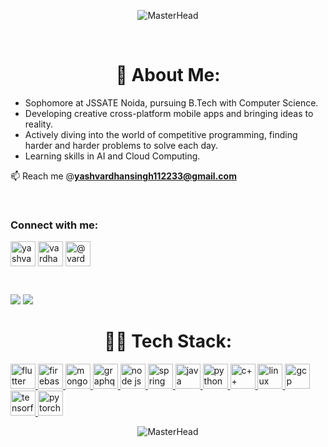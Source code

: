 <p align="center">
  <img src="https://lh3.googleusercontent.com/drive-viewer/AKGpiha2llYLdUbvAvoeWwmfiOxT4traHtAk0ga4IpL-3tLccv1tvRrDfBEQhKDNPCEe1rQEOIirjKjqEX3u-b7EAqMbwQfyl56y4iw=s2560" alt="MasterHead" />
</p>

<br>

<h1 align="center">💫 About Me:</h1>
<ul>
  <li>Sophomore at JSSATE Noida, pursuing B.Tech with Computer Science.</li>
  <li>Developing creative cross-platform mobile apps and bringing ideas to reality.</li>
  <li>Actively diving into the world of competitive programming, finding harder and harder problems to solve each day.</li>
  <li>Learning skills in AI and Cloud Computing.</li>
</ul>

<p></p>

📫 Reach me @**yashvardhansingh112233@gmail.com**

<br>


<h3 align="left">Connect with me:</h3>
<p align="left" >
<a href="https://linkedin.com/in/vardhan-ysh" target="blank"><img align="center" src="https://www.vectorlogo.zone/logos/linkedin/linkedin-tile.svg" alt="yashvardhan singh" height="40" width="40" /></a>
<a href="https://instagram.com/vardhan.ysh" target="blank"><img align="center" src="https://www.vectorlogo.zone/logos/instagram/instagram-icon.svg" alt="vardhan.ysh" height="40" width="40" /></a>
<a href="https://x.com/vardhan_ysh" target="blank"><img align="center" src="https://www.freepnglogos.com/uploads/twitter-x-logo-png/twitter-x-logo-png-9.png" alt="@vardhan_ysh" height="40" width="40" /></a>
</p>


<br>

![](https://github-readme-stats.vercel.app/api/top-langs/?username=Vardhan-ysh&layout=donut&theme=dark#gh-dark-mode-only)
![](https://github-readme-stats.vercel.app/api?username=Vardhan-ysh&show_icons=true&theme=dark#gh-dark-mode-only)


<h1 align="center">🧑‍💻 Tech Stack:</h1>
<p align="left"> 
<a href="https://flutter.dev" target="_blank" rel="noreferrer"> 
  <img src="https://www.vectorlogo.zone/logos/flutterio/flutterio-icon.svg" alt="flutter" width="40" height="40"/> 
</a>
<a href="https://firebase.google.com/" target="_blank" rel="noreferrer"> 
  <img src="https://www.vectorlogo.zone/logos/firebase/firebase-icon.svg" alt="firebase" width="40" height="40"/> 
</a>
<a href="https://www.mongodb.com" target="_blank" rel="noreferrer"> 
  <img src="https://www.vectorlogo.zone/logos/mongodb/mongodb-icon.svg" alt="mongodb" width="40" height="40"/> 
</a>
<a href="https://graphql.org/" target="_blank" rel="noreferrer"> 
  <img src="https://www.vectorlogo.zone/logos/graphql/graphql-icon.svg" alt="graphql" width="40" height="40"/> 
</a>
<a href="https://nodejs.org" target="_blank" rel="noreferrer"> 
  <img src="https://www.vectorlogo.zone/logos/nodejs/nodejs-icon.svg" alt="node js" width="40" height="40"/> 
</a>
<a href="https://spring.io/" target="_blank" rel="noreferrer">
  <img src="https://www.vectorlogo.zone/logos/springio/springio-icon.svg" alt="spring" width="40" height="40"/>
</a>
<a href="https://www.java.com" target="_blank" rel="noreferrer"> 
  <img src="https://www.vectorlogo.zone/logos/java/java-vertical.svg" alt="java" width="40" height="40"/> 
</a>
<a href="https://www.python.org" target="_blank" rel="noreferrer"> 
  <img src="https://www.vectorlogo.zone/logos/python/python-icon.svg" alt="python" width="40" height="40"/> 
</a>
<a href="https://isocpp.org/" target="_blank" rel="noreferrer"> 
  <img src="https://upload.wikimedia.org/wikipedia/commons/thumb/1/18/ISO_C%2B%2B_Logo.svg/1024px-ISO_C%2B%2B_Logo.svg.png" alt="c++" width="40" height="40"/> 
</a>
<a href="https://www.linux.org/" target="_blank" rel="noreferrer"> 
  <img src="https://www.vectorlogo.zone/logos/linux/linux-icon.svg" alt="linux" width="40" height="40"/> 
</a>
<a href="https://cloud.google.com" target="_blank" rel="noreferrer"> 
  <img src="https://www.vectorlogo.zone/logos/google_cloud/google_cloud-icon.svg" alt="gcp" width="40" height="40"/> 
</a>
<a href="https://www.tensorflow.org/" target="_blank" rel="noreferrer">
  <img src="https://www.vectorlogo.zone/logos/tensorflow/tensorflow-icon.svg" alt="tensorflow" width="40" height="40"/>
</a>
<a href="https://pytorch.org/" target="_blank" rel="noreferrer">
  <img src="https://www.vectorlogo.zone/logos/pytorch/pytorch-icon.svg" alt="pytorch" width="40" height="40"/>
</a>

</p>



<p align="center">
  <img src="https://www.bing.com/th/id/OGC.1e2b8a2af09c72ebbc1c7121fa68e84e?pid=1.7&rurl=https%3a%2f%2fwww.mindinventory.com%2fblog%2fwp-content%2fuploads%2f2022%2f10%2fflutter-firebase.gif&ehk=mj6owfmqGFyEC8ycYO3k4fPZJIct0MWgO5HijX7IZVc%3d" alt="MasterHead" />
</p>

